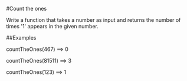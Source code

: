 #Count the ones

Write a function that takes a number as input
and returns the number of times '1' appears in the given number.

##Examples

countTheOnes(467) ==> 0

countTheOnes(81511) ==> 3

countTheOnes(123) ==> 1

